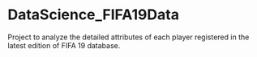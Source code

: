 # DataScience_FIFA19Data
Project to analyze the detailed attributes of each player registered in the latest edition of FIFA 19 database.
